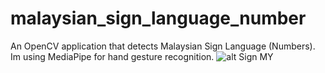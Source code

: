 # malaysian_sign_language_number

An OpenCV application that detects Malaysian Sign Language (Numbers). Im using MediaPipe for hand gesture recognition.
![alt Sign MY](https://github.com/MaisarahPauzi/malaysian_sign_language_number/blob/master/sign.jpg)
